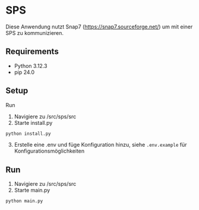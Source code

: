 # SPS

Diese Anwendung nutzt Snap7 (<https://snap7.sourceforge.net/>) um mit einer SPS zu kommunizieren.

## Requirements

- Python 3.12.3
- pip 24.0

## Setup

Run

1. Navigiere zu /src/sps/src
2. Starte install.py

```python
python install.py
```

3. Erstelle eine .env und  füge Konfiguration hinzu, siehe `.env.example` für Konfigurationsmöglichkeiten

## Run

1. Navigiere zu /src/sps/src
2. Starte main.py

```python
python main.py
```
